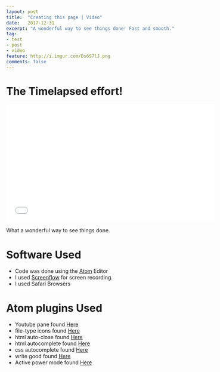 ```yaml
---
layout: post
title:  "Creating this page | Video"
date:   2017-12-31
excerpt: "A wonderful way to see things done! Fast and smooth."
tag:
- test
- post
- video
feature: http://i.imgur.com/Ds6S7lJ.png
comments: false
---
```



# The Timelapsed effort!

<iframe width="560" height="315" src="//www.youtube.com/embed/SU3kYxJmWuQ" frameborder="0"> </iframe>

What a wonderful way to see things done.

# Software Used

 * Code was done using the <a href="https://atom.io" class="btn">Atom</a> Editor
 * I used <a href="https://www.telestream.net/screenflow/overview.htm" class="btn">Screenflow</a> for screen recording.
 * I used Safari Browsers

# Atom plugins Used

 * Youtube pane found <a href="https://atom.io/packages/youtube-pane" class="btn">Here</a>
 * file-type icons found <a href="https://atom.io/packages/file-type-icons" class="btn">Here</a>
 * html auto-close found <a href="https://atom.io/packages/autoclose-html" class="btn">Here</a>
 * html autocomplete found <a href="https://atom.io/packages/autocomplete-html" class="btn">Here</a>
 * css autocomplete found <a href="https://atom.io/packages/autocomplete-css" class="btn">Here</a>
 * write good found <a href="https://atom.io/packages/linter-write-good" class="btn">Here</a>
 * Active power mode found <a href="https://atom.io/packages/activate-power-mode" class="btn">Here</a>
